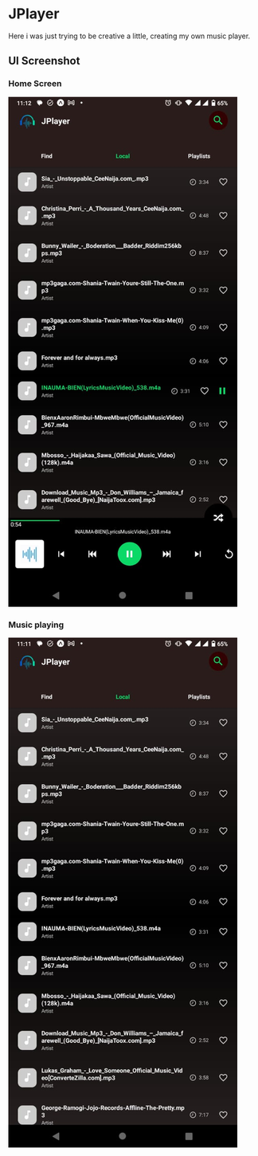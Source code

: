 # JPlayer

Here i was just trying to be creative a little, creating my own music player.

## UI Screenshot

### Home Screen

![Alt text](./screenshots/1.jpeg)

### Music playing

![Alt text](./screenshots/2.jpeg)
